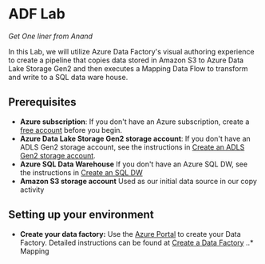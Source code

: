 # ADF Lab

*Get One liner from Anand*

In this Lab, we will utilize Azure Data Factory's visual authoring experience to create a pipeline that copies data stored in Amazon S3 to Azure Data Lake Storage Gen2 and then executes a Mapping Data Flow to transform and write to a SQL data ware house.

## Prerequisites

* **Azure subscription**: If you don't have an Azure subscription, create a [free account](https://azure.microsoft.com/free/) before you begin.
* **Azure Data Lake Storage Gen2 storage account**: If you don't have an ADLS Gen2 storage account, see the instructions in [Create an ADLS Gen2 storage account](https://docs.microsoft.com/en-us/azure/storage/blobs/data-lake-storage-quickstart-create-account).
* **Azure SQL Data Warehouse** If you don't have an Azure SQL DW, see the instructions in [Create an SQL DW](https://docs.microsoft.com/en-us/azure/sql-data-warehouse/create-data-warehouse-portal)
* **Amazon S3 storage account** Used as our initial data source in our copy activity

## Setting up your environment

* **Create your data factory:** Use the [Azure Portal](https://portal.azure.com) to create your Data Factory. Detailed instructions can be found at [Create a Data Factory](https://docs.microsoft.com/en-us/azure/data-factory/quickstart-create-data-factory-portal)
..* Mapping
